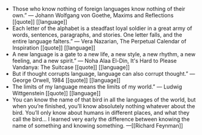 - Those who know nothing of foreign languages know nothing of their own.” ― Johann Wolfgang von Goethe, Maxims and Reflections [[quote]] [[language]]
- Each letter of the alphabet is a steadfast loyal soldier in a great army of words, sentences, paragraphs, and stories. One letter falls, and the entire language falters.”  ― Vera Nazarian, The Perpetual Calendar of Inspiration [[quote]] [[language]]
- A new language is a gate to a new life, a new style, a new rhythm, a new feeling, and a new spirit.”  ― Noha Alaa El-Din, It's Hard to Please Vandanya: The Suitcase [[quote]] [[language]]
- But if thought corrupts language, language can also corrupt thought.”  ― George Orwell, 1984 [[quote]] [[language]]
- The limits of my language means the limits of my world.”  ― Ludwig Wittgenstein [[quote]] [[language]]
- You can know the name of that bird in all the languages of the world, but when you’re finished, you’ll know absolutely nothing whatever about the bird. You’ll only know about humans in different places, and what they call the bird… I learned very early the difference between knowing the name of something and knowing something. —[[Richard Feynman]]